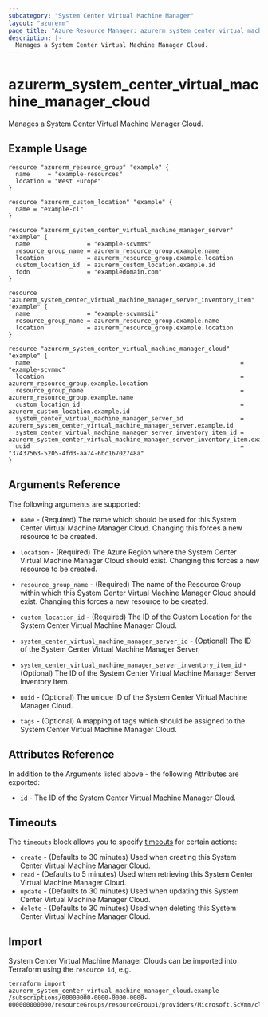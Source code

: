 ```yaml
---
subcategory: "System Center Virtual Machine Manager"
layout: "azurerm"
page_title: "Azure Resource Manager: azurerm_system_center_virtual_machine_manager_cloud"
description: |-
  Manages a System Center Virtual Machine Manager Cloud.
---
```


# azurerm_system_center_virtual_machine_manager_cloud

Manages a System Center Virtual Machine Manager Cloud.

## Example Usage

```hcl
resource "azurerm_resource_group" "example" {
  name     = "example-resources"
  location = "West Europe"
}

resource "azurerm_custom_location" "example" {
  name = "example-cl"
}

resource "azurerm_system_center_virtual_machine_manager_server" "example" {
  name                = "example-scvmms"
  resource_group_name = azurerm_resource_group.example.name
  location            = azurerm_resource_group.example.location
  custom_location_id  = azurerm_custom_location.example.id
  fqdn                = "exampledomain.com"
}

resource "azurerm_system_center_virtual_machine_manager_server_inventory_item" "example" {
  name                = "example-scvmmsii"
  resource_group_name = azurerm_resource_group.example.name
  location            = azurerm_resource_group.example.location
}

resource "azurerm_system_center_virtual_machine_manager_cloud" "example" {
  name                                                           = "example-scvmmc"
  location                                                       = azurerm_resource_group.example.location
  resource_group_name                                            = azurerm_resource_group.example.name
  custom_location_id                                             = azurerm_custom_location.example.id
  system_center_virtual_machine_manager_server_id                = azurerm_system_center_virtual_machine_manager_server.example.id
  system_center_virtual_machine_manager_server_inventory_item_id = azurerm_system_center_virtual_machine_manager_server_inventory_item.example.id
  uuid                                                           = "37437563-5205-4fd3-aa74-6bc16702748a"
}
```

## Arguments Reference

The following arguments are supported:

* `name` - (Required) The name which should be used for this System Center Virtual Machine Manager Cloud. Changing this forces a new resource to be created.

* `location` - (Required) The Azure Region where the System Center Virtual Machine Manager Cloud should exist. Changing this forces a new resource to be created.

* `resource_group_name` - (Required) The name of the Resource Group within which this System Center Virtual Machine Manager Cloud should exist. Changing this forces a new resource to be created.

* `custom_location_id` - (Required) The ID of the Custom Location for the System Center Virtual Machine Manager Cloud.

* `system_center_virtual_machine_manager_server_id` - (Optional) The ID of the System Center Virtual Machine Manager Server.

* `system_center_virtual_machine_manager_server_inventory_item_id` - (Optional) The ID of the System Center Virtual Machine Manager Server Inventory Item.

* `uuid` - (Optional) The unique ID of the System Center Virtual Machine Manager Cloud.

* `tags` - (Optional) A mapping of tags which should be assigned to the System Center Virtual Machine Manager Cloud.

## Attributes Reference

In addition to the Arguments listed above - the following Attributes are exported:

* `id` - The ID of the System Center Virtual Machine Manager Cloud.

## Timeouts

The `timeouts` block allows you to specify [timeouts](https://www.terraform.io/docs/configuration/resources.html#timeouts) for certain actions:

* `create` - (Defaults to 30 minutes) Used when creating this System Center Virtual Machine Manager Cloud.
* `read` - (Defaults to 5 minutes) Used when retrieving this System Center Virtual Machine Manager Cloud.
* `update` - (Defaults to 30 minutes) Used when updating this System Center Virtual Machine Manager Cloud.
* `delete` - (Defaults to 30 minutes) Used when deleting this System Center Virtual Machine Manager Cloud.

## Import

System Center Virtual Machine Manager Clouds can be imported into Terraform using the `resource id`, e.g.

```shell
terraform import azurerm_system_center_virtual_machine_manager_cloud.example /subscriptions/00000000-0000-0000-0000-000000000000/resourceGroups/resourceGroup1/providers/Microsoft.ScVmm/clouds/cloud1
```
